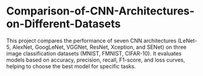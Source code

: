 # Comparison-of-CNN-Architectures-on-Different-Datasets
This project compares the performance of seven CNN architectures (LeNet-5, AlexNet, GoogLeNet, VGGNet, ResNet, Xception, and SENet) on three image classification datasets (MNIST, FMNIST, CIFAR-10). It evaluates models based on accuracy, precision, recall, F1-score, and loss curves, helping to choose the best model for specific tasks.
